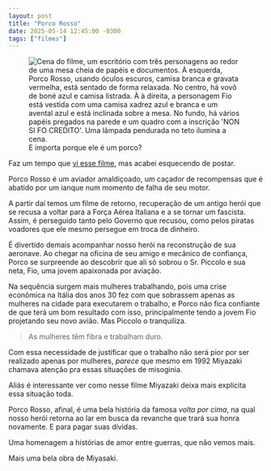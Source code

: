 ```yaml
---
layout: post
title: "Porco Rosso"
date: 2025-05-14 12:45:00 -0300
tags: ["filmes"]
---
```

<figure class="foto-post">
<img src="{{ site.baseurl }}/assets/fotos/2025/05/Porco_Rosso-Fio-vovô.jpg" alt="Cena do filme, um escritório com três personagens ao redor de uma mesa cheia de papéis e documentos. À esquerda, Porco Rosso, usando óculos escuros, camisa branca e gravata vermelha, está sentado de forma relaxada. No centro, há vovô de boné azul e camisa listrada. À à direita, a personagem Fio está vestida com uma camisa xadrez azul e branca e um avental azul e está inclinada sobre a mesa. No fundo, há vários papéis pregados na parede e um quadro com a inscrição 'NON SI FO CREDITO'. Uma lâmpada pendurada no teto ilumina a cena." title="Fio convencendo Porco a fazer melhorias no avião">
<figcaption>E importa porque ele é um porco?</figcaption>
</figure>
<aside class="aviso">Faz um tempo que <a href="{{ site.baseurl }}/blog/prefiro-ser-um-porco/">vi esse filme</a>, mas acabei esquecendo de postar.</aside>

Porco Rosso é um aviador amaldiçoado, um caçador de recompensas que é abatido por um ianque num momento de falha de seu motor.  

A partir daí temos um filme de retorno, recuperação de um antigo herói que se recusa a voltar para a Força Aérea Italiana e a se tornar um fascista. Assim, é perseguido tanto pelo Governo que recusou, como pelos piratas voadores que ele mesmo persegue em troca de dinheiro.  

É divertido demais acompanhar nosso herói na reconstrução de sua aeronave. Ao chegar na oficina de seu amigo e mecânico de confiança, Porco se surpreende ao descobrir que ali só sobrou o Sr. Piccolo e sua neta, Fio, uma jovem apaixonada por aviação.  

Na sequência surgem mais mulheres trabalhando, pois uma crise econômica na Itália dos anos 30 fez com que sobrassem apenas as mulheres na cidade para executarem o trabalho, e Porco não fica confiante de que terá um bom resultado com isso, principalmente tendo a jovem Fio projetando seu novo avião. Mas Piccolo o tranquiliza.

<blockquote class="citacao">As mulheres têm fibra e trabalham duro.</blockquote>

Com essa necessidade de justificar que o trabalho não será pior por ser realizado apenas por mulheres, *parece* que mesmo em 1992 Miyazaki chamava atenção pra essas situações de misoginia.  

Aliás é interessante ver como nesse filme Miyazaki deixa mais explícita essa situação toda. 

Porco Rosso, afinal, é uma bela história da famosa *volta por cima*, na qual nosso herói retorna ao lar em busca da revanche que trará sua honra novamente. E para pagar suas dívidas.  

Uma homenagem a histórias de amor entre guerras, que não vemos mais.  

Mais uma bela obra de Miyasaki.